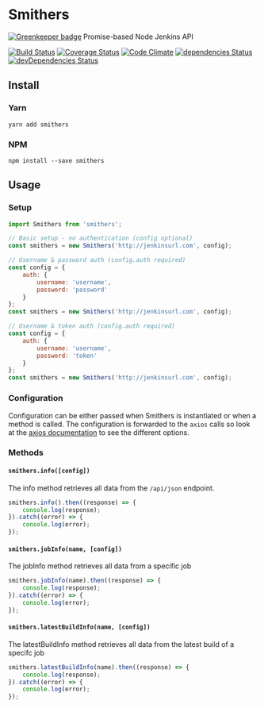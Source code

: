 # Smithers

[![Greenkeeper badge](https://badges.greenkeeper.io/clementallen/smithers.svg)](https://greenkeeper.io/)
Promise-based Node Jenkins API

[![Build Status](https://img.shields.io/travis/clementallen/smithers.svg?style=flat-square)](https://travis-ci.org/clementallen/smithers)
[![Coverage Status](https://img.shields.io/coveralls/clementallen/smithers.svg?style=flat-square)](https://coveralls.io/github/clementallen/smithers?branch=master)
[![Code Climate](https://img.shields.io/codeclimate/github/clementallen/smithers.svg?style=flat-square)](https://codeclimate.com/github/clementallen/smithers)
[![dependencies Status](https://img.shields.io/david/clementallen/smithers.svg?style=flat-square)](https://david-dm.org/clementallen/smithers)
[![devDependencies Status](https://img.shields.io/david/dev/clementallen/smithers.svg?style=flat-square)](https://david-dm.org/clementallen/smithers?type=dev)

## Install

### Yarn
```
yarn add smithers
```

### NPM
```
npm install --save smithers
```

## Usage

### Setup
``` javascript
import Smithers from 'smithers';

// Basic setup - no authentication (config optional)
const smithers = new Smithers('http://jenkinsurl.com', config);

// Username & password auth (config.auth required)
const config = {
    auth: {
        username: 'username',
        password: 'password'
    }
};
const smithers = new Smithers('http://jenkinsurl.com', config);

// Username & token auth (config.auth required)
const config = {
    auth: {
        username: 'username',
        password: 'token'
    }
};
const smithers = new Smithers('http://jenkinsurl.com', config);
```

### Configuration
Configuration can be either passed when Smithers is instantiated or when a method is called.  The configuration is forwarded to the `axios` calls so look at the [axios documentation](https://github.com/mzabriskie/axios#request-config) to see the different options.


### Methods

#### `smithers.info([config])`
The info method retrieves all data from the `/api/json` endpoint.
```javascript
smithers.info().then((response) => {
    console.log(response);
}).catch((error) => {
    console.log(error);
});
```

#### `smithers.jobInfo(name, [config])`
The jobInfo method retrieves all data from a specific job
```javascript
smithers.jobInfo(name).then((response) => {
    console.log(response);
}).catch((error) => {
    console.log(error);
});
```

#### `smithers.latestBuildInfo(name, [config])`
The latestBuildInfo method retrieves all data from the latest build of a specifc job
```javascript
smithers.latestBuildInfo(name).then((response) => {
    console.log(response);
}).catch((error) => {
    console.log(error);
});
```
